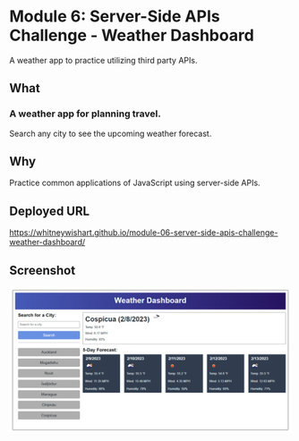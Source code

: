 # Module 6: Server-Side APIs Challenge - Weather Dashboard
A weather app to practice utilizing third party APIs.


## What
### A weather app for planning travel. 
Search any city to see the upcoming weather forecast.


## Why
Practice common applications of JavaScript using server-side APIs.


## Deployed URL
https://whitneywishart.github.io/module-06-server-side-apis-challenge-weather-dashboard/


## Screenshot
<img src= ".\assets\app-screenshot.png" width="650">


